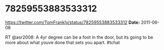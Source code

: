 # 78259553883533312
https://twitter.com/TomFrankly/status/78259553883533312
**Date:** 2011-06-08

RT @asr2008: A 4yr degree can be a foot in the door, but its going to be more about what youve done that sets you apart.  #tchat
